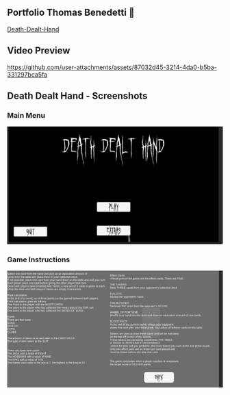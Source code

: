 ## Portfolio Thomas Benedetti 👋

<!--
**thomasttiben/thomasttiben** is a ✨ _special_ ✨ repository because its `README.md` (this file) appears on your GitHub profile.

Here are some ideas to get you started:

- 🔭 I’m currently working on ...
- 🌱 I’m currently learning ...
- 👯 I’m looking to collaborate on ...
- 🤔 I’m looking for help with ...
- 💬 Ask me about ...
- 📫 How to reach me: ...
- 😄 Pronouns: ...
- ⚡ Fun fact: ...
-->
<a href="https://github.com/LorenzoPicken/Death-Dealt-Hand">Death-Dealt-Hand</a>
## Video Preview


https://github.com/user-attachments/assets/87032d45-3214-4da0-b5ba-331297bca5fa


## Death Dealt Hand - Screenshots

### Main Menu
![Main Menu](Screenshot%202025-01-28%20205623.png)

### Game Instructions
![Game Instructions](Screenshot%202025-01-28%20205607.png)
